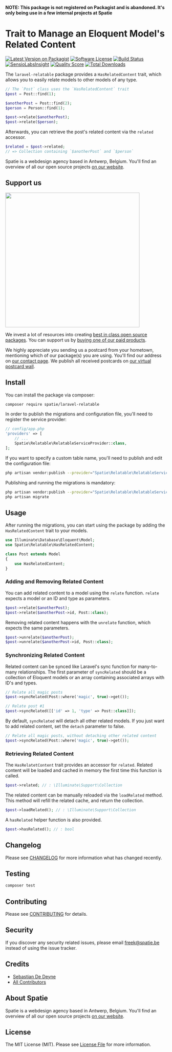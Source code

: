 **NOTE: This package is not registered on Packagist and is abandoned. It's only being use in a few internal projects at Spatie**

# Trait to Manage an Eloquent Model's Related Content

[![Latest Version on Packagist](https://img.shields.io/packagist/v/spatie/laravel-relatable.svg?style=flat-square)](https://packagist.org/packages/spatie/laravel-relatable)
[![Software License](https://img.shields.io/badge/license-MIT-brightgreen.svg?style=flat-square)](LICENSE.md)
[![Build Status](https://img.shields.io/travis/spatie/laravel-relatable/master.svg?style=flat-square)](https://travis-ci.org/spatie/laravel-relatable)
[![SensioLabsInsight](https://img.shields.io/sensiolabs/i/xxxxxxxxx.svg?style=flat-square)](https://insight.sensiolabs.com/projects/xxxxxxxxx)
[![Quality Score](https://img.shields.io/scrutinizer/g/spatie/laravel-relatable.svg?style=flat-square)](https://scrutinizer-ci.com/g/spatie/laravel-relatable)
[![Total Downloads](https://img.shields.io/packagist/dt/spatie/laravel-relatable.svg?style=flat-square)](https://packagist.org/packages/spatie/laravel-relatable)

The `laravel-relatable` package provides a `HasRelatedContent` trait, which allows you to easily relate models to other models of any type.

```php
// The `Post` class uses the `HasRelatedContent` trait
$post = Post::find(1);

$anotherPost = Post::find(2);
$person = Person::find(1);

$post->relate($anotherPost);
$post->relate($person);
```

Afterwards, you can retrieve the post's related content via the `related` accessor.

```php
$related = $post->related;
// => Collection containing `$anotherPost` and `$person`
```

Spatie is a webdesign agency based in Antwerp, Belgium. You'll find an overview of all our open source projects [on our website](https://spatie.be/opensource).

## Support us

[<img src="https://github-ads.s3.eu-central-1.amazonaws.com/laravel-relatable.jpg?t=1" width="419px" />](https://spatie.be/github-ad-click/laravel-relatable)

We invest a lot of resources into creating [best in class open source packages](https://spatie.be/open-source). You can support us by [buying one of our paid products](https://spatie.be/open-source/support-us).

We highly appreciate you sending us a postcard from your hometown, mentioning which of our package(s) you are using. You'll find our address on [our contact page](https://spatie.be/about-us). We publish all received postcards on [our virtual postcard wall](https://spatie.be/open-source/postcards).

## Install

You can install the package via composer:

```bash
composer require spatie/laravel-relatable
```

In order to publish the migrations and configuration file, you'll need to register the service provider:

```php
// config/app.php
'providers' => [
    // ...
    Spatie\Relatable\RelatableServiceProvider::class,
];
```

If you want to specify a custom table name, you'll need to publish and edit 
the configuration file:

```bash
php artisan vendor:publish --provider="Spatie\Relatable\RelatableServiceProvider" --tag="config"
```

Publishing and running the migrations is mandatory:

```bash
php artisan vendor:publish --provider="Spatie\Relatable\RelatableServiceProvider" --tag="migrations"
php artisan migrate
```

## Usage

After running the migrations, you can start using the package by adding the `HasRelatedContent` trait to your models.

```php
use Illuminate\Database\Eloquent\Model;
use Spatie\Relatable\HasRelatedContent;

class Post extends Model
{
    use HasRelatedContent;
}
```

### Adding and Removing Related Content

You can add related content to a model using the `relate` function. `relate` expects a model or an ID and type as parameters.

```php
$post->relate($anotherPost);
$post->relate($anotherPost->id, Post::class);
```

Removing related content happens with the `unrelate` function, which expects the same parameters.

```php
$post->unrelate($anotherPost);
$post->unrelate($anotherPost->id, Post::class);
```

### Synchronizing Related Content

Related content can be synced like Laravel's sync function for many-to-many relationships. The first parameter of `syncRelated` should be a collection of Eloquent models or an array containing associated arrays with ID's and types.

```php
// Relate all magic posts
$post->syncRelated(Post::where('magic', true)->get());

// Relate post #1
$post->syncRelated([['id' => 1, 'type' => Post::class]]);
```

By default, `syncRelated` will detach all other related models. If you just want to add related content, set the `detach` parameter to false.

```php
// Relate all magic posts, without detaching other related content
$post->syncRelated(Post::where('magic', true)->get());
```

### Retrieving Related Content

The `HasRelatetContent` trait provides an accessor for `related`. Related content will be loaded and cached in memory the first time this function is called.

```php
$post->related; // : \Illuminate\Support\Collection
```

The related content can be manually reloaded via the `loadRelated` method. This method will refill the related cache, and return the collection.

```php
$post->loadRelated(); // : \Illuminate\Support\Collection
```

A `hasRelated` helper function is also provided.

```php
$post->hasRelated(); // : bool
```

## Changelog

Please see [CHANGELOG](CHANGELOG.md) for more information what has changed recently.

## Testing

```bash
composer test
```

## Contributing

Please see [CONTRIBUTING](.github/CONTRIBUTING.md) for details.

## Security

If you discover any security related issues, please email freek@spatie.be instead of using the issue tracker.

## Credits

- [Sebastian De Deyne](https://github.com/sebastiandedeyne)
- [All Contributors](../../contributors)

## About Spatie
Spatie is a webdesign agency based in Antwerp, Belgium. You'll find an overview of all our open source projects [on our website](https://spatie.be/opensource).

## License

The MIT License (MIT). Please see [License File](LICENSE.md) for more information.
